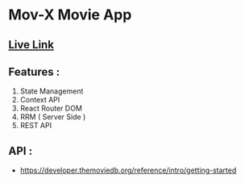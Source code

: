 # Mov-X Movie App
## [Live Link](https://markdownlivepreview.com/)

## Features : 


<ol>
    <li>State Management</li>
    <li>Context API</li>
    <li>React Router DOM</li>
    <li>RRM ( Server Side )</li>
    <li>REST API</li>
</ol>

## API :
- https://developer.themoviedb.org/reference/intro/getting-started